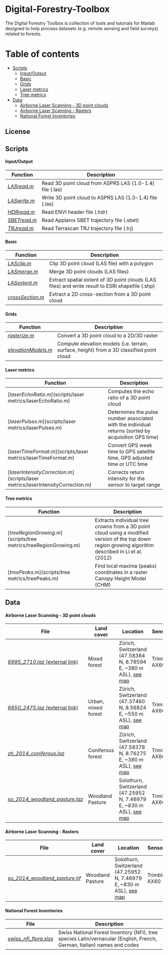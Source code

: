 # Digital-Forestry-Toolbox
The Digital Forestry Toolbox is collection of tools and tutorials for Matlab designed to help process datasets (e.g. remote sensing and field surveys) related to forests.


# Table of contents

+ [Scripts](#scripts)
  - [Input/Output](#scripts-1)
  - [Basic](#scripts-2)
  - [Grids](#scripts-3)
  - [Laser metrics](#scripts-4)
  - [Tree metrics](#scripts-5)
+ [Data](#data)
  - [Airborne Laser Scanning - 3D point clouds](#data-1)
  - [Airborne Laser Scanning - Rasters](#data-2)
  - [National Forest Inventories](#data-3)

## License

## Scripts <a id="scripts"></a>

#### Input/Output <a id="scripts-1"></a>

| Function        | Description                                                       | 
| --------------- | ----------------------------------------------------------------- | 
| [*LASread.m*](scripts/io/las/LASread.m)     | Read 3D point cloud from ASPRS LAS (1.0-1.4) file (.las)          | 
| [*LASwrite.m*](scripts/io/las/LASwrite.m)    | Write 3D point cloud to ASPRS LAS (1.0-1.4) file (.las)           | 
| [*HDRread.m*](scripts/io/envi/HDRread.m)    | Read ENVI header file (.hdr)                                      | 
| [*SBETread.m*](scripts/io/sbet/SBETread.m)    | Read Applanix SBET trajectory file (.sbet)                        | 
| [*TRJread.m*](scripts/io/trj/TRJread.m)     | Read Terrascan TRJ trajectory file (.trj)                         | 

#### Basic <a id="scripts-2"></a>

| Function         | Description                                                       | 
| ---------------- | ----------------------------------------------------------------- | 
| [*LASclip.m*](scripts/basic/LASclip.m)      | Clip 3D point cloud (LAS file) with a polygon               |
| [*LASmerge.m*](scripts/basic/LASmerge.m)     | Merge 3D point clouds (LAS files)                           | 
| [*LASextent.m*](scripts/basic/LASextent.m)    | Extract spatial extent of 3D point clouds (LAS files) and write result to ESRI shapefile (.shp) | 
| [*crossSection.m*](scripts/crossSection.m) | Extract a 2D cross-section from a 3D point cloud| 

#### Grids <a id="scripts-3"></a>

| Function        | Description                                                       | 
| --------------- | ----------------------------------------------------------------- | 
| [*rasterize.m*](scripts/grids/rasterize.m) | Convert a 3D point cloud to a 2D/3D raster | 
| [*elevationModels.m*](scripts/grids/elevationModels.m) | Compute elevation models (i.e. terrain, surface, height) from a 3D classified point cloud | 

#### Laser metrics <a id="scripts-4"></a>

| Function           | Description                                                       | 
| ------------------ | ----------------------------------------------------------------- | 
| [*laserEchoRatio.m*](scripts/laser metrics/laserEchoRatio.m) | Computes the echo ratio of a 3D point cloud                       | 
| [*laserPulses.m*](scripts/laser metrics/laserPulses.m)     | Determines the pulse number associated with the individual returns (sorted by acquisition GPS time) |
| [*laserTimeFormat.m*](scripts/laser metrics/laserTimeFormat.m) | Convert GPS week time to GPS satellite time, GPS adjusted time or UTC time |
| [*laserIntensityCorrection.m*](scripts/laser metrics/laserIntensityCorrection.m) | Corrects return intensity for the sensor to target range |


#### Tree metrics <a id="scripts-5"></a>

| Function           | Description                                                       | 
| ------------------ | ----------------------------------------------------------------- | 
| [*treeRegionGrowing.m*](scripts/tree metrics/treeRegionGrowing.m) |  Extracts individual tree crowns from a 3D point cloud using a modified version of the top down region growing algorithm described in Li et al. (2012) | 
| [*treePeaks.m*](scripts/tree metrics/treePeaks.m) | Find local maxima (peaks) coordinates in a raster Canopy Height Model (CHM) |

## Data <a id="data"></a>

#### Airborne Laser Scanning - 3D point clouds <a id="data-1"></a>

| File | Land cover | Location | Sensor | Date |
| ------------------------- | ---------- | ----------------------------------------------------------------- | ------------ | ----------------- |
| [*6995_2710.laz* (external link)][1] | Mixed forest | Zürich, Switzerland (47.58384 N, 8.76594 E, ~380 m ASL), [see map][2] | Trimble AX60 | March 10-13, 2014 |
| [*6850_2475.laz* (external link)][3] | Urban, mixed forest | Zürich, Switzerland (47.37460 N, 8.56824 E, ~550 m ASL), [see map][4] | Trimble AX60 | April 2, 2014 |
| [*zh_2014_coniferous.laz*](data/measurements/vector/als/zh_2014_coniferous.laz) | Coniferous forest | Zürich, Switzerland (47.58378 N, 8.76275 E, ~380 m ASL), [see map][5] | Trimble AX60 | March 10-13, 2014 |
| [*so_2014_woodland_pasture.laz*](data/measurements/vector/als/so_2014_woodland_pasture.laz) | Woodland Pasture | Solothurn, Switzerland (47.25952 N, 7.46979 E, ~830 m ASL), [see map][6] | Trimble AX60 | April 7, 2014 |

#### Airborne Laser Scanning - Rasters <a id="data-2"></a>
| File | Land cover | Location | Sensor | Date |
| ------------------------- | ---------- | ----------------------------------------------------------------- | ------------ | ----------------- |
| [*so_2014_woodland_pasture.tif*](data/measurements/raster/chm/so_2014_woodland_pasture.tif) | Woodland Pasture | Solothurn, Switzerland (47.25952 N, 7.46979 E, ~830 m ASL), [see map][6] | Trimble AX60 | April 7, 2014 |


#### National Forest Inventories <a id="data-3"></a>

| File                      | Description                                                       |
| ------------------------- | ----------------------------------------------------------------- |
| [*swiss_nfi_flora.xlsx*](/data/reference/tabular/nfi/swiss_nfi_flora.xlsx) | Swiss National Forest Inventory (NFI), tree species Latin/vernacular (English, French, German, Italian) names and codes |


[1]: http://maps.zh.ch/download/hoehen/2014/lidar/6995_2710.laz
[2]: https://map.geo.admin.ch/?topic=ech&lang=fr&bgLayer=ch.swisstopo.swissimage&layers=ch.swisstopo.zeitreihen,ch.bfs.gebaeude_wohnungs_register,ch.bafu.wrz-wildruhezonen_portal,ch.swisstopo.swisstlm3d-wanderwege&layers_visibility=false,false,false,false&layers_timestamp=18641231,,,&X=271212&Y=699817&zoom=10&crosshair=marker                                           

[3]: http://maps.zh.ch/download/hoehen/2014/lidar/6850_2475.laz
[4]: https://map.geo.admin.ch/?topic=ech&lang=fr&bgLayer=ch.swisstopo.swissimage&layers=ch.swisstopo.zeitreihen,ch.bfs.gebaeude_wohnungs_register,ch.bafu.wrz-wildruhezonen_portal,ch.swisstopo.swisstlm3d-wanderwege&layers_visibility=false,false,false,false&layers_timestamp=18641231,,,&X=247761&Y=685308&zoom=9&crosshair=marker

[5]:https://map.geo.admin.ch/?topic=ech&lang=fr&bgLayer=ch.swisstopo.swissimage&layers=ch.swisstopo.zeitreihen,ch.bfs.gebaeude_wohnungs_register,ch.bav.haltestellen-oev,ch.swisstopo.swisstlm3d-wanderwege&layers_visibility=false,false,false,false&layers_timestamp=18641231,,,&X=271187&Y=699615&zoom=11&crosshair=marker

[6]:https://map.geo.admin.ch/?topic=ech&lang=fr&bgLayer=ch.swisstopo.swissimage&layers=ch.swisstopo.zeitreihen,ch.bfs.gebaeude_wohnungs_register,ch.bav.haltestellen-oev,ch.swisstopo.swisstlm3d-wanderwege&layers_visibility=false,false,false,false&layers_timestamp=18641231,,,&X=234291&Y=602359&zoom=11&crosshair=marker
